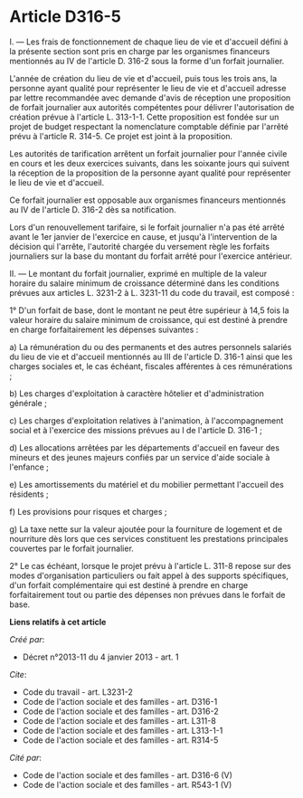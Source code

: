 # Article D316-5

I. ― Les frais de fonctionnement de chaque lieu de vie et d'accueil défini à la présente section sont pris en charge par les
organismes financeurs mentionnés au IV de l'article D. 316-2 sous la forme d'un forfait journalier. 

L'année de création du lieu de vie et d'accueil, puis tous les trois ans, la personne ayant qualité pour représenter le lieu
de vie et d'accueil adresse par lettre recommandée avec demande d'avis de réception une proposition de forfait journalier aux
autorités compétentes pour délivrer l'autorisation de création prévue à l'article L. 313-1-1. Cette proposition est fondée
sur un projet de budget respectant la nomenclature comptable définie par l'arrêté prévu à l'article R. 314-5. Ce projet est
joint à la proposition. 

Les autorités de tarification arrêtent un forfait journalier pour l'année civile en cours et les deux exercices suivants,
dans les soixante jours qui suivent la réception de la proposition de la personne ayant qualité pour représenter le lieu de
vie et d'accueil. 

Ce forfait journalier est opposable aux organismes financeurs mentionnés au IV de l'article D. 316-2 dès sa notification. 

Lors d'un renouvellement tarifaire, si le forfait journalier n'a pas été arrêté avant le 1er janvier de l'exercice en cause,
et jusqu'à l'intervention de la décision qui l'arrête, l'autorité chargée du versement règle les forfaits journaliers sur la
base du montant du forfait arrêté pour l'exercice antérieur. 

II. ― Le montant du forfait journalier, exprimé en multiple de la valeur horaire du salaire minimum de croissance déterminé
dans les conditions prévues aux articles L. 3231-2 à L. 3231-11 du code du travail, est composé : 

1° D'un forfait de base, dont le montant ne peut être supérieur à 14,5 fois la valeur horaire du salaire minimum de
croissance, qui est destiné à prendre en charge forfaitairement les dépenses suivantes : 

a) La rémunération du ou des permanents et des autres personnels salariés du lieu de vie et d'accueil mentionnés au III de
l'article D. 316-1 ainsi que les charges sociales et, le cas échéant, fiscales afférentes à ces rémunérations ; 

b) Les charges d'exploitation à caractère hôtelier et d'administration générale ; 

c) Les charges d'exploitation relatives à l'animation, à l'accompagnement social et à l'exercice des missions prévues au I de
l'article D. 316-1 ; 

d) Les allocations arrêtées par les départements d'accueil en faveur des mineurs et des jeunes majeurs confiés par un service
d'aide sociale à l'enfance ; 

e) Les amortissements du matériel et du mobilier permettant l'accueil des résidents ; 

f) Les provisions pour risques et charges ; 

g) La taxe nette sur la valeur ajoutée pour la fourniture de logement et de nourriture dès lors que ces services constituent
les prestations principales couvertes par le forfait journalier. 

2° Le cas échéant, lorsque le projet prévu à l'article L. 311-8 repose sur des modes d'organisation particuliers ou fait
appel à des supports spécifiques, d'un forfait complémentaire qui est destiné à prendre en charge forfaitairement tout ou
partie des dépenses non prévues dans le forfait de base.

**Liens relatifs à cet article**

_Créé par_:

  - Décret n°2013-11 du 4 janvier 2013 - art. 1

_Cite_:

  - Code du travail - art. L3231-2
  - Code de l'action sociale et des familles - art. D316-1
  - Code de l'action sociale et des familles - art. D316-2
  - Code de l'action sociale et des familles - art. L311-8
  - Code de l'action sociale et des familles - art. L313-1-1
  - Code de l'action sociale et des familles - art. R314-5

_Cité par_:

  - Code de l'action sociale et des familles - art. D316-6 (V)
  - Code de l'action sociale et des familles - art. R543-1 (V)
